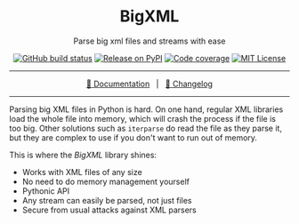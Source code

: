 <div align="center" size="15px">

# BigXML

Parse big xml files and streams with ease

[![GitHub build status](https://img.shields.io/github/workflow/status/rogdham/bigxml/build/master)](https://github.com/rogdham/bigxml/actions?query=branch:master)&nbsp;[![Release on PyPI](https://img.shields.io/pypi/v/bigxml)](https://pypi.org/project/bigxml/)&nbsp;[![Code coverage](https://img.shields.io/badge/coverage-100%25-brightgreen)](https://github.com/rogdham/bigxml/search?q=fail+under&type=Code)&nbsp;[![MIT License](https://img.shields.io/pypi/l/bigxml)](https://github.com/Rogdham/bigxml/blob/master/LICENSE.txt)

---

[:book: Documentation](https://bigxml.rogdham.net/)&nbsp;&nbsp;&nbsp;|&nbsp;&nbsp;&nbsp;[:page_with_curl: Changelog](./CHANGELOG.md)

</div>

---

Parsing big XML files in Python is hard. On one hand, regular XML libraries load the
whole file into memory, which will crash the process if the file is too big. Other
solutions such as `iterparse` do read the file as they parse it, but they are complex to
use if you don't want to run out of memory.

This is where the _BigXML_ library shines:

- Works with XML files of any size
- No need to do memory management yourself
- Pythonic API
- Any stream can easily be parsed, not just files
- Secure from usual attacks against XML parsers
